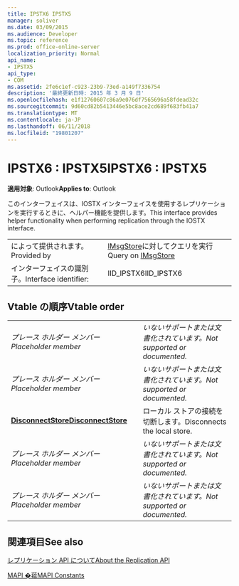 ```yaml
---
title: IPSTX6 IPSTX5
manager: soliver
ms.date: 03/09/2015
ms.audience: Developer
ms.topic: reference
ms.prod: office-online-server
localization_priority: Normal
api_name:
- IPSTX5
api_type:
- COM
ms.assetid: 2fe6c1ef-c923-23b9-73ed-a149f7336754
description: '最終更新日時: 2015 年 3 月 9 日'
ms.openlocfilehash: e1f12760607c86a9e076df7565696a58fdead32c
ms.sourcegitcommit: 9d60cd82b5413446e5bc8ace2cd689f683fb41a7
ms.translationtype: MT
ms.contentlocale: ja-JP
ms.lasthandoff: 06/11/2018
ms.locfileid: "19801207"
---
```

# <a name="ipstx6--ipstx5"></a><span data-ttu-id="6a026-103">IPSTX6 : IPSTX5</span><span class="sxs-lookup"><span data-stu-id="6a026-103">IPSTX6 : IPSTX5</span></span>

  
  
<span data-ttu-id="6a026-104">**適用対象**: Outlook</span><span class="sxs-lookup"><span data-stu-id="6a026-104">**Applies to**: Outlook</span></span> 
  
<span data-ttu-id="6a026-105">このインターフェイスは、IOSTX インターフェイスを使用するレプリケーションを実行するときに、ヘルパー機能を提供します。</span><span class="sxs-lookup"><span data-stu-id="6a026-105">This interface provides helper functionality when performing replication through the IOSTX interface.</span></span>
  
|||
|:-----|:-----|
|<span data-ttu-id="6a026-106">によって提供されます。</span><span class="sxs-lookup"><span data-stu-id="6a026-106">Provided by</span></span>  <br/> |<span data-ttu-id="6a026-107">[IMsgStore](imsgstoreimapiprop.md)に対してクエリを実行</span><span class="sxs-lookup"><span data-stu-id="6a026-107">Query on [IMsgStore](imsgstoreimapiprop.md)</span></span> <br/> |
|<span data-ttu-id="6a026-108">インターフェイスの識別子。</span><span class="sxs-lookup"><span data-stu-id="6a026-108">Interface identifier:</span></span>  <br/> |<span data-ttu-id="6a026-109">IID_IPSTX6</span><span class="sxs-lookup"><span data-stu-id="6a026-109">IID_IPSTX6</span></span>  <br/> |
   
## <a name="vtable-order"></a><span data-ttu-id="6a026-110">Vtable の順序</span><span class="sxs-lookup"><span data-stu-id="6a026-110">Vtable order</span></span>

|||
|:-----|:-----|
| <span data-ttu-id="6a026-111">*プレース ホルダー メンバー*</span><span class="sxs-lookup"><span data-stu-id="6a026-111">*Placeholder member*</span></span>  <br/> | <span data-ttu-id="6a026-112">*いないサポートまたは文書化されています。*</span><span class="sxs-lookup"><span data-stu-id="6a026-112">*Not supported or documented.*</span></span>  <br/> |
| <span data-ttu-id="6a026-113">*プレース ホルダー メンバー*</span><span class="sxs-lookup"><span data-stu-id="6a026-113">*Placeholder member*</span></span>  <br/> | <span data-ttu-id="6a026-114">*いないサポートまたは文書化されています。*</span><span class="sxs-lookup"><span data-stu-id="6a026-114">*Not supported or documented.*</span></span>  <br/> |
|<span data-ttu-id="6a026-115">**[DisconnectStore](ipstx6-disconnectstore.md)**</span><span class="sxs-lookup"><span data-stu-id="6a026-115">**[DisconnectStore](ipstx6-disconnectstore.md)**</span></span> <br/> |<span data-ttu-id="6a026-116">ローカル ストアの接続を切断します。</span><span class="sxs-lookup"><span data-stu-id="6a026-116">Disconnects the local store.</span></span>  <br/> |
| <span data-ttu-id="6a026-117">*プレース ホルダー メンバー*</span><span class="sxs-lookup"><span data-stu-id="6a026-117">*Placeholder member*</span></span>  <br/> | <span data-ttu-id="6a026-118">*いないサポートまたは文書化されています。*</span><span class="sxs-lookup"><span data-stu-id="6a026-118">*Not supported or documented.*</span></span>  <br/> |
| <span data-ttu-id="6a026-119">*プレース ホルダー メンバー*</span><span class="sxs-lookup"><span data-stu-id="6a026-119">*Placeholder member*</span></span>  <br/> | <span data-ttu-id="6a026-120">*いないサポートまたは文書化されています。*</span><span class="sxs-lookup"><span data-stu-id="6a026-120">*Not supported or documented.*</span></span>  <br/> |
   
## <a name="see-also"></a><span data-ttu-id="6a026-121">関連項目</span><span class="sxs-lookup"><span data-stu-id="6a026-121">See also</span></span>



[<span data-ttu-id="6a026-122">レプリケーション API について</span><span class="sxs-lookup"><span data-stu-id="6a026-122">About the Replication API</span></span>](about-the-replication-api.md)
  
[<span data-ttu-id="6a026-123">MAPI �萔</span><span class="sxs-lookup"><span data-stu-id="6a026-123">MAPI Constants</span></span>](mapi-constants.md)

